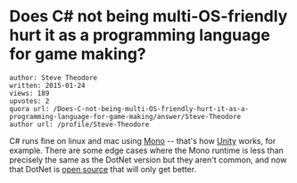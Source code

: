 # Does C# not being multi-OS-friendly hurt it as a programming language for game making?

	author: Steve Theodore
	written: 2015-01-24
	views: 189
	upvotes: 2
	quora url: /Does-C-not-being-multi-OS-friendly-hurt-it-as-a-programming-language-for-game-making/answer/Steve-Theodore
	author url: /profile/Steve-Theodore


C# runs fine on linux and mac using [Mono](http://www.mono-project.com/) -- that's how [Unity](http://unity3d.com/) works, for example. There are some edge cases where the Mono runtime is less than precisely the same as the DotNet version but they aren't common, and now that DotNet is [open source](http://blogs.msdn.com/b/dotnet/archive/2014/11/12/net-core-is-open-source.aspx) that will only get better.

